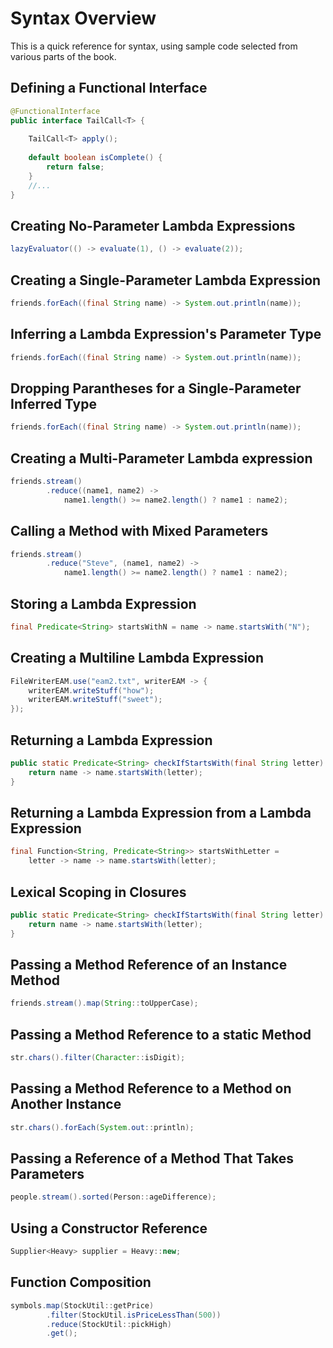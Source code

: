 # Syntax Overview
This is a quick reference for syntax, 
using sample code selected from various 
parts of the book. 

## Defining a Functional Interface
```java
@FunctionalInterface
public interface TailCall<T> {
    
    TailCall<T> apply();
    
    default boolean isComplete() {
        return false;
    }
    //...
}
```

## Creating No-Parameter Lambda Expressions
```java
lazyEvaluator(() -> evaluate(1), () -> evaluate(2));
```

## Creating a Single-Parameter Lambda Expression
```java
friends.forEach((final String name) -> System.out.println(name));
```

## Inferring a Lambda Expression's Parameter Type
```java
friends.forEach((final String name) -> System.out.println(name));
```

## Dropping Parantheses for a Single-Parameter Inferred Type
```java
friends.forEach((final String name) -> System.out.println(name));
```
## Creating a Multi-Parameter Lambda expression
```java
friends.stream()
        .reduce((name1, name2) -> 
            name1.length() >= name2.length() ? name1 : name2);
```

## Calling a Method with Mixed Parameters
```java
friends.stream()
        .reduce("Steve", (name1, name2) -> 
            name1.length() >= name2.length() ? name1 : name2);
```

## Storing a Lambda Expression
```java
final Predicate<String> startsWithN = name -> name.startsWith("N");
```

## Creating a Multiline Lambda Expression
```java
FileWriterEAM.use("eam2.txt", writerEAM -> {
    writerEAM.writeStuff("how");
    writerEAM.writeStuff("sweet");
});
```

## Returning a Lambda Expression
```java
public static Predicate<String> checkIfStartsWith(final String letter) {
    return name -> name.startsWith(letter);
}
```

## Returning a Lambda Expression from a Lambda Expression
```java
final Function<String, Predicate<String>> startsWithLetter = 
    letter -> name -> name.startsWith(letter);
```

## Lexical Scoping in Closures
```java
public static Predicate<String> checkIfStartsWith(final String letter) {
    return name -> name.startsWith(letter);
}
```

## Passing a Method Reference of an Instance Method
```java
friends.stream().map(String::toUpperCase);
```

## Passing a Method Reference to a static Method
```java
str.chars().filter(Character::isDigit);
```

## Passing a Method Reference to a Method on Another Instance
```java
str.chars().forEach(System.out::println);
```

## Passing a Reference of a Method That Takes Parameters
```java
people.stream().sorted(Person::ageDifference);
```

## Using a Constructor Reference
```java
Supplier<Heavy> supplier = Heavy::new;
```

## Function Composition
```java
symbols.map(StockUtil::getPrice)
        .filter(StockUtil.isPriceLessThan(500))
        .reduce(StockUtil::pickHigh)
        .get();
```